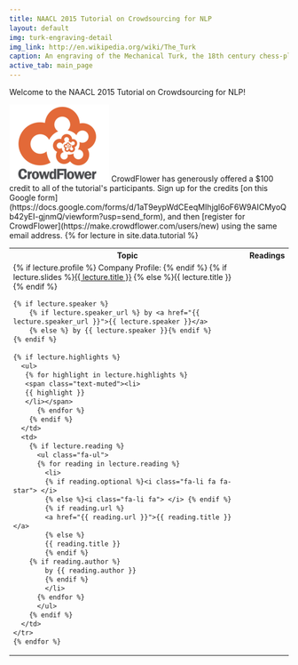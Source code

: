 ```yaml
---
title: NAACL 2015 Tutorial on Crowdsourcing for NLP
layout: default
img: turk-engraving-detail
img_link: http://en.wikipedia.org/wiki/The_Turk
caption: An engraving of the Mechanical Turk, the 18th century chess-playing automaton
active_tab: main_page 
---
```


Welcome to the NAACL 2015 Tutorial on Crowdsourcing for NLP!  


<img src="assets/img/company-logos/CrowdFlower.png" />
CrowdFlower has generously offered a $100 credit to all of the tutorial's participants.  Sign up for the credits [on this Google form](https://docs.google.com/forms/d/1aT9eypWdCEeqMIhjgl6oF6W9AICMyoQb42yEI-gjnmQ/viewform?usp=send_form), and then [register for CrowdFlower](https://make.crowdflower.com/users/new) using the same email address.


<table class="table table-striped"> 
  <tbody>
    <tr>
      <th>Topic</th>
      <th>Readings</th>
    </tr>
    {% for lecture in site.data.tutorial %}
    <tr>
      <td>
	{% if lecture.profile %}
	Company Profile:  
        {% endif %}
        {% if lecture.slides %}<a href="{{ lecture.slides }}">{{ lecture.title }}</a>
        {% else %}{{ lecture.title }}{% endif %}

	{% if lecture.speaker %}
        {% if lecture.speaker_url %} by <a href="{{ lecture.speaker_url }}">{{ lecture.speaker }}</a>
        {% else %} by {{ lecture.speaker }}{% endif %}
	{% endif %}

	{% if lecture.highlights %}
	  <ul>
	   {% for highlight in lecture.highlights %}	
	   <span class="text-muted"><li>
	   {{ highlight }}
	   </li></span>
          {% endfor %}
        {% endif %}
      </td>
      <td>
        {% if lecture.reading %}
          <ul class="fa-ul">
          {% for reading in lecture.reading %}
            <li>
            {% if reading.optional %}<i class="fa-li fa fa-star"> </i>
            {% else %}<i class="fa-li fa"> </i> {% endif %}
            {% if reading.url %}
            <a href="{{ reading.url }}">{{ reading.title }}</a>
            {% else %}
            {{ reading.title }} 
            {% endif %}
	    {% if reading.author %}
            by {{ reading.author }}
            {% endif %}
            </li>
          {% endfor %}
          </ul>
        {% endif %}
      </td>
    </tr>
    {% endfor %}
  </tbody>
</table>

